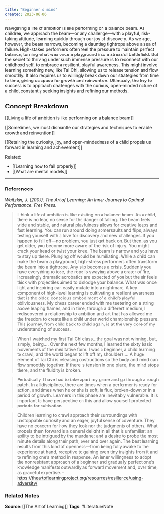 ```yaml
---
title: "Beginner's mind"
created: 2023-06-06
---
```


Navigating a life of ambition is like performing on a balance beam. As children, we approach the beam—or any challenge—with a playful, risk-taking attitude, learning quickly through our joy of discovery. As we age, however, the beam narrows, becoming a daunting tightrope above a sea of failure. High-stakes performers often feel the pressure to maintain perfect balance, turning what was once a playground into a stressful battlefield. But the secret to thriving under such immense pressure is to reconnect with our childhood self, to embrace a resilient, playful awareness. This might involve learning something new, like Tai Chi, allowing us to release tension and flow smoothly. It also requires us to willingly break down our strategies from time to time, giving us space for growth and reinvention. Ultimately, the key to success is to approach challenges with the curious, open-minded nature of a child, constantly seeking insights and refining our methods.

## Concept Breakdown

[[Living a life of ambition is like performing on a balance beam]]

[[Sometimes, we must dismantle our strategies and techniques to enable growth and reinvention]]

[[Retaining the curiosity, joy, and open-mindedness of a child propels us forward in learning and achievement]]

Related:
- [[Learning how to fail properly]]
- [[What are mental models]]


---
### References

*Waitzkin, J. (2007). The Art of Learning: An Inner Journey to Optimal Performance. Free Press.*

> I think a life of ambition is like existing on a balance beam. As a child, there is no fear, no sense for the danger of falling. The beam feels wide and stable, and natural playfulness allows for creative leaps and fast learning. You can run around doing somersaults and flips, always testing yourself with a love for discovery and new challenges. If you happen to fall off—no problem, you just get back on. But then, as you get older, you become more aware of the risk of injury. You might crack your head or twist your knee. The beam is narrow and you have to stay up there. Plunging off would be humiliating. While a child can make the beam a playground, high-stress performers often transform the beam into a tightrope. Any slip becomes a crisis. Suddenly you have everything to lose, the rope is swaying above a crater of fire, increasingly dramatic acrobatics are expected of you but the air feels thick with projectiles aimed to dislodge your balance. What was once light and inspiring can easily mutate into a nightmare. A key component of high-level learning is cultivating a resilient awareness that is the older, conscious embodiment of a child’s playful obliviousness. My chess career ended with me teetering on a string above leaping flames, and in time, through a different medium, I rediscovered a relationship to ambition and art that has allowed me the freedom to create like a child under world championship pressure. This journey, from child back to child again, is at the very core of my understanding of success.

> When I watched my first Tai Chi class…the goal was not winning, but, simply, being…. Over the next few months, I learned the sixty basic movements of the meditative form. I was a beginner, a child learning to crawl, and the world began to lift off my shoulders…. A huge element of Tai Chi is releasing obstructions so the body and mind can flow smoothly together. If there is tension in one place, the mind stops there, and the fluidity is broken.

> Periodically, I have had to take apart my game and go through a rough patch. In all disciplines, there are times when a performer is ready for action, and times when he or she is soft, in flux, broken-down or in a period of growth. Learners in this phase are inevitably vulnerable. It is important to have perspective on this and allow yourself protected periods for cultivation.

> Children learning to crawl approach their surroundings with unstoppable curiosity and an eager, joyful sense of adventure. They have no concern for how they look nor the judgments of others. What propels them forward is a general delight in all that is unfamiliar; an ability to be intrigued by the mundane; and a desire to probe the most minute details along their path, over and over again. The best learning results from this kind of openness—from being fully awake to the experience at hand, receptive to gaining even tiny insights from it and to refining one’s method in response. An inner willingness to adopt the nonresistant approach of a beginner and gradually perfect one’s knowledge manifests outwardly as forward movement and, over time, as graceful expertise. – https://theartoflearningproject.org/resources/resilience/using-adversity/

### Related Notes
**Source**: [[The Art of Learning]]
**Tags**: #LiteratureNote 